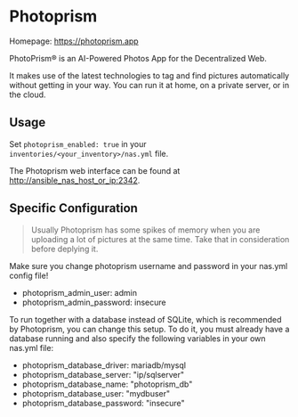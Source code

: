 # Photoprism

Homepage: <https://photoprism.app>

PhotoPrism® is an AI-Powered Photos App for the Decentralized Web.

It makes use of the latest technologies to tag and find pictures automatically without getting in your way. You can run it at home, on a private server, or in the cloud.

## Usage

Set `photoprism_enabled: true` in your `inventories/<your_inventory>/nas.yml` file.

The Photoprism web interface can be found at <http://ansible_nas_host_or_ip:2342>.

## Specific Configuration

> Usually Photoprism has some spikes of memory when you are uploading a lot of pictures at the same time. Take that in consideration before deplying it.

Make sure you change photoprism username and password in your nas.yml config file!

* photoprism_admin_user: admin
* photoprism_admin_password: insecure

To run together with a database instead of SQLite, which is recommended by Photoprism, you can change this setup. To do it, you must already have a database running and also specify the following variables in your own nas.yml file:

* photoprism_database_driver: mariadb/mysql
* photoprism_database_server: "ip/sqlserver"
* photoprism_database_name: "photoprism_db"
* photoprism_database_user: "mydbuser"
* photoprism_database_password: "insecure"
